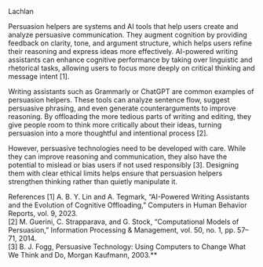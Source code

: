 Lachlan

Persuasion helpers are systems and AI tools that help users create and analyze persuasive communication. They augment cognition by providing feedback on clarity, tone, and argument structure, which helps users refine their reasoning and express ideas more effectively. AI-powered writing assistants can enhance cognitive performance by taking over linguistic and rhetorical tasks, allowing users to focus more deeply on critical thinking and message intent [1].

Writing assistants such as Grammarly or ChatGPT are common examples of persuasion helpers. These tools can analyze sentence flow, suggest persuasive phrasing, and even generate counterarguments to improve reasoning. By offloading the more tedious parts of writing and editing, they give people room to think more critically about their ideas, turning persuasion into a more thoughtful and intentional process [2].

However, persuasive technologies need to be developed with care. While they can improve reasoning and communication, they also have the potential to mislead or bias users if not used responsibly [3]. Designing them with clear ethical limits helps ensure that persuasion helpers strengthen thinking rather than quietly manipulate it.

References
[1] A. B. Y. Lin and A. Tegmark, “AI-Powered Writing Assistants and the Evolution of Cognitive Offloading,” Computers in Human Behavior Reports, vol. 9, 2023.  
[2] M. Guerini, C. Strapparava, and G. Stock, “Computational Models of Persuasion,” Information Processing & Management, vol. 50, no. 1, pp. 57–71, 2014.  
[3] B. J. Fogg, Persuasive Technology: Using Computers to Change What We Think and Do, Morgan Kaufmann, 2003.**